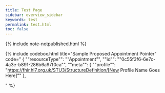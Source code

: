 ```yaml
---
title: Test Page
sidebar: overview_sidebar
keywords: test
permalink: test.html
toc: false
---
```


{% include note-notpublished.html %}

{% include codebox.html title="Sample Proposed Appointment Pointer"
code="
{
    ""resourceType"": ""Appointment"",
    ""id"": ""0c55f3f6-6e7c-4a3e-b891-286b6a97f0ca"",
    ""meta"": {
        ""profile"": "https://fhir.hl7.org.uk/STU3/StructureDefinition/[New Profile Name Goes Here]""
    },
    
"
%}
